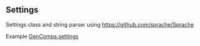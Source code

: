 ## Settings

Settings class and string parser using https://github.com/sprache/Sprache

Example [GenComps.settings](../GenComps.settings)
